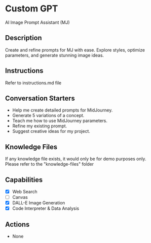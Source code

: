 # Custom GPT
AI Image Prompt Assistant (MJ)

## Description
Create and refine prompts for MJ with ease. Explore styles, optimize parameters, and generate stunning image ideas.

## Instructions
Refer to instructions.md file

## Conversation Starters
* Help me create detailed prompts for MidJourney.
* Generate 5 variations of a concept.
* Teach me how to use MidJourney parameters.
* Refine my existing prompt.
* Suggest creative ideas for my project.

## Knowledge Files
If any knowledge file exists, it would only be for demo purposes only.
Please refer to the "knowledge-files" folder

## Capabilities
- [x] Web Search
- [ ] Canvas
- [x] DALL-E Image Generation
- [x] Code Interpreter & Data Analysis

## Actions
* None

